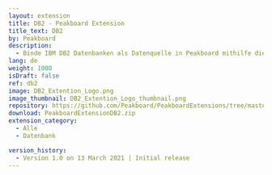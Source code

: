 ```yaml
---
layout: extension
title: DB2 - Peakboard Extension
title_text: DB2
by: Peakboard
description: 
  - Binde IBM DB2 Datenbanken als Datenquelle in Peakboard mithilfe dieser Extension an. Mittels SQL-Statements können die Daten aus der DB2 Datenbank auch ausgelesen werden.
lang: de
weight: 1000
isDraft: false
ref: db2
image: DB2_Extention_Logo.png
image_thumbnail: DB2_Extention_Logo_thumbnail.png
repository: https://github.com/Peakboard/PeakboardExtensions/tree/master/DB2
download: PeakboardExtensionDB2.zip
extension_category:
  - Alle
  - Datenbank

version_history:
  - Version 1.0 on 13 March 2021 | Initial release
---
```


